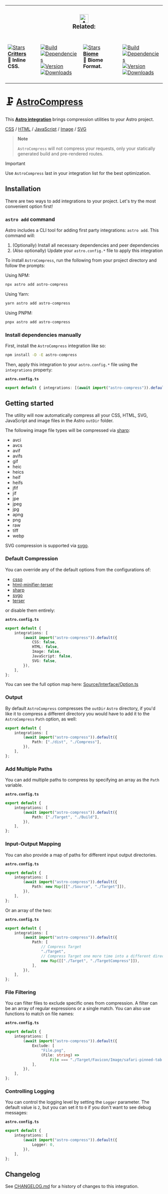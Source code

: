<table><tr><td colspan=4><h3 align=center><picture><source media="(prefers-color-scheme: dark)" srcset=https://raw.githubusercontent.com/Playform/AstroCompress/main/.github/Image/DarkAstro.svg><source media="(prefers-color-scheme: light)" srcset=https://raw.githubusercontent.com/Playform/AstroCompress/main/.github/Image/LightAstro.svg><img alt=Astro src=https://raw.githubusercontent.com/Playform/AstroCompress/main/.github/Image/LightAstro.svg width=28></picture><br>Related:<br></h3></td></tr><tr><td colspan=1 valign=top><br><a href=HTTPS://GitHub.Com/Playform/AstroCritters target=_blank><picture><source media="(prefers-color-scheme: dark)" srcset="HTTPS://IMG.Shields.IO/github/stars/Playform/AstroCritters?label=stars&logo=github&color=black&labelColor=black&logoColor=white&logoWidth=0&logoColor=black"><source media="(prefers-color-scheme: light)" srcset="HTTPS://IMG.Shields.IO/github/stars/Playform/AstroCritters?label=stars&logo=github&color=white&labelColor=white&logoColor=black&logoWidth=0&logoColor=black"><img alt=Stars src="HTTPS://IMG.Shields.IO/github/stars/Playform/AstroCritters?label=stars&logo=github&color=black&labelColor=black&logoColor=white&logoWidth=0&logoColor=black"></picture></a><br><a href=HTTPS://GitHub.Com/Playform/AstroCritters target=_blank><b>Critters</b></a><br><b>🦔 Inline CSS.<br/></b><br></td><td colspan=1 valign=top><br><a href=HTTPS://GitHub.Com/Playform/AstroCritters/actions/workflows/Node.yml target=_blank><picture><source media="(prefers-color-scheme: dark)" srcset="HTTPS://IMG.Shields.IO/github/actions/workflow/status/Playform/AstroCritters/Node.yml?branch=main&label=Build&logo=node.js&color=black&labelColor=black&logoColor=white&logoWidth=0"><source media="(prefers-color-scheme: light)" srcset="HTTPS://IMG.Shields.IO/github/actions/workflow/status/Playform/AstroCritters/Node.yml?branch=main&label=Build&logo=node.js&color=white&labelColor=white&logoColor=black&logoWidth=0"><img alt=Build src="HTTPS://IMG.Shields.IO/github/actions/workflow/status/Playform/AstroCritters/Node.yml?branch=main&label=Build&logo=node.js&color=black&labelColor=black&logoColor=white&logoWidth=0" title=Build></picture></a><br><a href="HTTPS://NPMJS.Org/astro-critters?activeTab=dependencies" target=_blank><picture><source media="(prefers-color-scheme: dark)" srcset="HTTPS://IMG.Shields.IO/librariesio/release/npm/astro-critters?logo=dependabot&label=&color=black&labelColor=black&logoColor=white&logoWidth=0"><source media="(prefers-color-scheme: light)" srcset="HTTPS://IMG.Shields.IO/librariesio/release/npm/astro-critters?logo=dependabot&label=&color=white&labelColor=white&logoColor=black&logoWidth=0"><img alt=Dependencies src="HTTPS://IMG.Shields.IO/librariesio/release/npm/astro-critters?logo=dependabot&label=&color=black&labelColor=black&logoColor=white&logoWidth=0" title=Dependencies></picture></a><br><a href=HTTPS://NPMJS.Org/astro-critters target=_blank><picture><source media="(prefers-color-scheme: dark)" srcset="HTTPS://IMG.Shields.IO/npm/v/astro-critters?label=Version&logo=npm&color=black&labelColor=black&logoColor=white&logoWidth=0"><source media="(prefers-color-scheme: light)" srcset="HTTPS://IMG.Shields.IO/npm/v/astro-critters?label=Version&logo=npm&color=white&labelColor=white&logoColor=black&logoWidth=0"><img alt=Version src="HTTPS://IMG.Shields.IO/npm/v/astro-critters?label=Version&logo=npm&color=black&labelColor=black&logoColor=white&logoWidth=0" title=Version></picture></a><br><a href=HTTPS://NPMJS.Org/astro-critters target=_blank><picture><source media="(prefers-color-scheme: dark)" srcset="HTTPS://IMG.Shields.IO/npm/dt/astro-critters?label=Leaks&logo=npm&color=black&labelColor=black&logoColor=white&logoWidth=0"><source media="(prefers-color-scheme: light)" srcset="HTTPS://IMG.Shields.IO/npm/dt/astro-critters?label=Leaks&logo=npm&color=white&labelColor=white&logoColor=black&logoWidth=0"><img alt=Downloads src="HTTPS://IMG.Shields.IO/npm/dt/astro-critters?label=Leaks&logo=npm&color=black&labelColor=black&logoColor=white&logoWidth=0" title=Downloads></picture></a><br><br></td><td colspan=1 valign=top><br><a href=HTTPS://GitHub.Com/Playform/AstroBiome target=_blank><picture><source media="(prefers-color-scheme: dark)" srcset="HTTPS://IMG.Shields.IO/github/stars/Playform/AstroBiome?label=stars&logo=github&color=black&labelColor=black&logoColor=white&logoWidth=0&logoColor=black"><source media="(prefers-color-scheme: light)" srcset="HTTPS://IMG.Shields.IO/github/stars/Playform/AstroBiome?label=stars&logo=github&color=white&labelColor=white&logoColor=black&logoWidth=0&logoColor=black"><img alt=Stars src="HTTPS://IMG.Shields.IO/github/stars/Playform/AstroBiome?label=stars&logo=github&color=black&labelColor=black&logoColor=white&logoWidth=0&logoColor=black"></picture></a><br><a href=HTTPS://GitHub.Com/Playform/AstroBiome target=_blank><b>Biome</b></a><br><b>🗻 Biome Format.<br/></b><br></td><td colspan=1 valign=top><br><a href=HTTPS://GitHub.Com/Playform/AstroBiome/actions/workflows/Node.yml target=_blank><picture><source media="(prefers-color-scheme: dark)" srcset="HTTPS://IMG.Shields.IO/github/actions/workflow/status/Playform/AstroBiome/Node.yml?branch=main&label=Build&logo=node.js&color=black&labelColor=black&logoColor=white&logoWidth=0"><source media="(prefers-color-scheme: light)" srcset="HTTPS://IMG.Shields.IO/github/actions/workflow/status/Playform/AstroBiome/Node.yml?branch=main&label=Build&logo=node.js&color=white&labelColor=white&logoColor=black&logoWidth=0"><img alt=Build src="HTTPS://IMG.Shields.IO/github/actions/workflow/status/Playform/AstroBiome/Node.yml?branch=main&label=Build&logo=node.js&color=black&labelColor=black&logoColor=white&logoWidth=0" title=Build></picture></a><br><a href="HTTPS://NPMJS.Org/astro-biome?activeTab=dependencies" target=_blank><picture><source media="(prefers-color-scheme: dark)" srcset="HTTPS://IMG.Shields.IO/librariesio/release/npm/astro-biome?logo=dependabot&label=&color=black&labelColor=black&logoColor=white&logoWidth=0"><source media="(prefers-color-scheme: light)" srcset="HTTPS://IMG.Shields.IO/librariesio/release/npm/astro-biome?logo=dependabot&label=&color=white&labelColor=white&logoColor=black&logoWidth=0"><img alt=Dependencies src="HTTPS://IMG.Shields.IO/librariesio/release/npm/astro-biome?logo=dependabot&label=&color=black&labelColor=black&logoColor=white&logoWidth=0" title=Dependencies></picture></a><br><a href=HTTPS://NPMJS.Org/astro-biome target=_blank><picture><source media="(prefers-color-scheme: dark)" srcset="HTTPS://IMG.Shields.IO/npm/v/astro-biome?label=Version&logo=npm&color=black&labelColor=black&logoColor=white&logoWidth=0"><source media="(prefers-color-scheme: light)" srcset="HTTPS://IMG.Shields.IO/npm/v/astro-biome?label=Version&logo=npm&color=white&labelColor=white&logoColor=black&logoWidth=0"><img alt=Version src="HTTPS://IMG.Shields.IO/npm/v/astro-biome?label=Version&logo=npm&color=black&labelColor=black&logoColor=white&logoWidth=0" title=Version></picture></a><br><a href=HTTPS://NPMJS.Org/astro-biome target=_blank><picture><source media="(prefers-color-scheme: dark)" srcset="HTTPS://IMG.Shields.IO/npm/dt/astro-biome?label=Leaks&logo=npm&color=black&labelColor=black&logoColor=white&logoWidth=0"><source media="(prefers-color-scheme: light)" srcset="HTTPS://IMG.Shields.IO/npm/dt/astro-biome?label=Leaks&logo=npm&color=white&labelColor=white&logoColor=black&logoWidth=0"><img alt=Downloads src="HTTPS://IMG.Shields.IO/npm/dt/astro-biome?label=Leaks&logo=npm&color=black&labelColor=black&logoColor=white&logoWidth=0" title=Downloads></picture></a><br><br></td></tr></table>

# 🗜️ [AstroCompress]

This **[Astro integration][astro-integration]** brings compression utilities to
your Astro project.

[CSS][csso] / [HTML][html-minifier-terser] / [JavaScript][terser] /
[Image][sharp] / [SVG][svgo]

> **Note**
>
> `AstroCompress` will not compress your requests, only your statically
> generated build and pre-rendered routes.

> [!IMPORTANT]
>
> Use `AstroCompress` last in your integration list for the best optimization.

## Installation

There are two ways to add integrations to your project. Let's try the most
convenient option first!

### `astro add` command

Astro includes a CLI tool for adding first party integrations: `astro add`. This
command will:

1. (Optionally) Install all necessary dependencies and peer dependencies
2. (Also optionally) Update your `astro.config.*` file to apply this integration

To install `AstroCompress`, run the following from your project directory and
follow the prompts:

Using NPM:

```sh
npx astro add astro-compress
```

Using Yarn:

```sh
yarn astro add astro-compress
```

Using PNPM:

```sh
pnpx astro add astro-compress
```

### Install dependencies manually

First, install the `AstroCompress` integration like so:

```sh
npm install -D -E astro-compress
```

Then, apply this integration to your `astro.config.*` file using the
`integrations` property:

**`astro.config.ts`**

```ts
export default { integrations: [(await import("astro-compress")).default()] };
```

## Getting started

The utility will now automatically compress all your CSS, HTML, SVG, JavaScript
and image files in the Astro `outDir` folder.

The following image file types will be compressed via [sharp]:

-   avci
-   avcs
-   avif
-   avifs
-   gif
-   heic
-   heics
-   heif
-   heifs
-   jfif
-   jif
-   jpe
-   jpeg
-   jpg
-   apng
-   png
-   raw
-   tiff
-   webp

SVG compression is supported via [svgo].

### Default Compression

You can override any of the default options from the configurations of:

-   [csso](HTTPS://GitHub.Com/css/csso#minifysource-options)
-   [html-minifier-terser](HTTPS://GitHub.Com/terser/html-minifier-terser#options-quick-reference)
-   [sharp](https://sharp.pixelplumbing.com/api-output#jpeg)
-   [svgo](HTTPS://GitHub.Com/svg/svgo#configuration)
-   [terser](HTTPS://GitHub.Com/terser/terser#minify-options-structure)

or disable them entirely:

**`astro.config.ts`**

```ts
export default {
	integrations: [
		(await import("astro-compress")).default({
			CSS: false,
			HTML: false,
			Image: false,
			JavaScript: false,
			SVG: false,
		}),
	],
};
```

You can see the full option map here:
[Source/Interface/Option.ts](HTTPS://GitHub.Com/Playform/AstroCompress/blob/main/Source/Interface/Option.ts)

### Output

By default `AstroCompress` compresses the `outDir` `Astro` directory, if you'd like it to compress a different
directory you would have to add it to the `AstroCompress` `Path` option, as
well:

```ts
export default {
	integrations: [
		(await import("astro-compress")).default({
			Path: ["./dist", "./Compress"],
		}),
	],
};
```

### Add Multiple Paths

You can add multiple paths to compress by specifying an array as the `Path`
variable.

**`astro.config.ts`**

```ts
export default {
	integrations: [
		(await import("astro-compress")).default({
			Path: ["./Target", "./Build"],
		}),
	],
};
```

### Input-Output Mapping

You can also provide a map of paths for different input output directories.

**`astro.config.ts`**

```ts
export default {
	integrations: [
		(await import("astro-compress")).default({
			Path: new Map([["./Source", "./Target"]]),
		}),
	],
};
```

Or an array of the two:

**`astro.config.ts`**

```ts
export default {
	integrations: [
		(await import("astro-compress")).default({
			Path: [
				// Compress Target
				"./Target",
				// Compress Target one more time into a different directory
				new Map([["./Target", "./TargetCompress"]]),
			],
		}),
	],
};
```

### File Filtering

You can filter files to exclude specific ones from compression. A filter can be
an array of regular expressions or a single match. You can also use functions to
match on file names:

**`astro.config.ts`**

```ts
export default {
	integrations: [
		(await import("astro-compress")).default({
			Exclude: [
				"File.png",
				(File: string) =>
					File === "./Target/Favicon/Image/safari-pinned-tab.svg",
			],
		}),
	],
};
```

### Controlling Logging

You can control the logging level by setting the `Logger` parameter. The default
value is `2`, but you can set it to `0` if you don't want to see debug messages:

**`astro.config.ts`**

```ts
export default {
	integrations: [
		(await import("astro-compress")).default({
			Logger: 0,
		}),
	],
};
```

[AstroCompress]: HTTPS://NPMJS.Org/astro-compress
[csso]: HTTPS://NPMJS.Org/csso
[html-minifier-terser]: HTTPS://NPMJS.Org/html-minifier-terser
[terser]: HTTPS://NPMJS.Org/terser
[sharp]: HTTPS://NPMJS.Org/sharp
[svgo]: HTTPS://NPMJS.Org/svgo
[astro-integration]: https://docs.astro.build/en/guides/integrations-guide/

## Changelog

See [CHANGELOG.md](CHANGELOG.md) for a history of changes to this integration.
